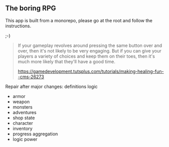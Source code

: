 ## The boring RPG

This app is built from a monorepo, please go at the root and follow the instructions.


;-)

> If your gameplay revolves around pressing the same button over and over,
then it's not likely to be very engaging.
But if you can give your players a variety of choices and keep them on their toes,
then it's much more likely that they'll have a good time.
>
> https://gamedevelopment.tutsplus.com/tutorials/making-healing-fun--cms-26273



Repair after major changes:
definitions
logic
* armor
* weapon
* monsters
* adventures
* shop
state
* character
* inventory
* progress
aggregation
* logic power
